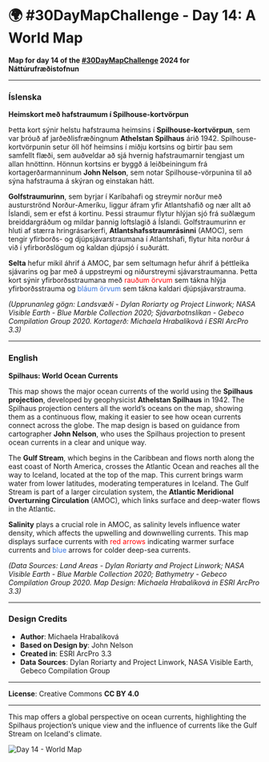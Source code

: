# 🌍 #30DayMapChallenge - Day 14: A World Map

**Map for day 14 of the [#30DayMapChallenge](https://30daymapchallenge.com/) 2024 for Náttúrufræðistofnun**

---

### Íslenska
**Heimskort með hafstraumum í Spilhouse-kortvörpun**

Þetta kort sýnir helstu hafstrauma heimsins í **Spilhouse-kortvörpun**, sem var þróuð af jarðeðlisfræðingnum **Athelstan Spilhaus** árið 1942. Spilhouse-kortvörpunin setur öll höf heimsins í miðju kortsins og birtir þau sem samfellt flæði, sem auðveldar að sjá hvernig hafstraumarnir tengjast um allan hnöttinn. Hönnun kortsins er byggð á leiðbeiningum frá kortagerðarmanninum **John Nelson**, sem notar Spilhouse-vörpunina til að sýna hafstrauma á skýran og einstakan hátt.

**Golfstraumurinn**, sem byrjar í Karíbahafi og streymir norður með austurströnd Norður-Ameríku, liggur áfram yfir Atlantshafið og nær allt að Íslandi, sem er efst á kortinu. Þessi straumur flytur hlýjan sjó frá suðlægum breiddargráðum og mildar þannig loftslagið á Íslandi. Golfstraumurinn er hluti af stærra hringrásarkerfi, **Atlantshafsstraumrásinni** (AMOC), sem tengir yfirborðs- og djúpsjávarstraumana í Atlantshafi, flytur hita norður á við í yfirborðslögum og kaldan djúpsjó í suðurátt.

**Selta** hefur mikil áhrif á AMOC, þar sem seltumagn hefur áhrif á þéttleika sjávarins og þar með á uppstreymi og niðurstreymi sjávarstraumanna. Þetta kort sýnir yfirborðsstraumana með <span style="color: red;">rauðum örvum</span> sem tákna hlýja yfirborðsstrauma og <span style="color: #3271df;">bláum örvum</span> sem tákna kaldari djúpsjávarstrauma. 

*(Upprunanleg gögn: Landsvæði - Dylan Roriarty og Project Linwork; NASA Visible Earth - Blue Marble Collection 2020; Sjávarbotnslíkan - Gebeco Compilation Group 2020. Kortagerð: Michaela Hrabalíková í ESRI ArcPro 3.3)*

---

### English
**Spilhaus: World Ocean Currents**

This map shows the major ocean currents of the world using the **Spilhaus projection**, developed by geophysicist **Athelstan Spilhaus** in 1942. The Spilhaus projection centers all the world’s oceans on the map, showing them as a continuous flow, making it easier to see how ocean currents connect across the globe. The map design is based on guidance from cartographer **John Nelson**, who uses the Spilhaus projection to present ocean currents in a clear and unique way.

The **Gulf Stream**, which begins in the Caribbean and flows north along the east coast of North America, crosses the Atlantic Ocean and reaches all the way to Iceland, located at the top of the map. This current brings warm water from lower latitudes, moderating temperatures in Iceland. The Gulf Stream is part of a larger circulation system, the **Atlantic Meridional Overturning Circulation** (AMOC), which links surface and deep-water flows in the Atlantic.

**Salinity** plays a crucial role in AMOC, as salinity levels influence water density, which affects the upwelling and downwelling currents. This map displays surface currents with <span style="color: red;">red arrows</span> indicating warmer surface currents and <span style="color: #3271df;">blue</span> arrows for colder deep-sea currents. 

*(Data Sources: Land Areas - Dylan Roriarty and Project Linwork; NASA Visible Earth - Blue Marble Collection 2020; Bathymetry - Gebeco Compilation Group 2020. Map Design: Michaela Hrabalíková in ESRI ArcPro 3.3)*

---

### Design Credits
- **Author**: Michaela Hrabalíková
- **Based on Design by**: John Nelson
- **Created in**: ESRI ArcPro 3.3
- **Data Sources**: Dylan Roriarty and Project Linwork, NASA Visible Earth, Gebeco Compilation Group

---

**License**: Creative Commons **CC BY 4.0**

---

This map offers a global perspective on ocean currents, highlighting the Spilhaus projection’s unique view and the influence of currents like the Gulf Stream on Iceland's climate.

![Day 14 - World Map](Day14-AWorldMap.jpg) 